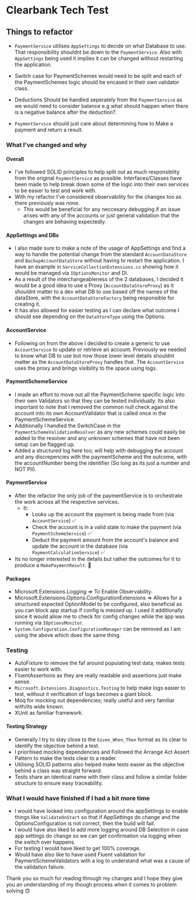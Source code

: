 # Clearbank Tech Test

## Things to refactor

- `PaymentService` utilises `AppSettings` to decide on what Database to use. That responsibility shouldnt be down to the `PaymentService`. Also with `AppSettings` being used it implies it can be changed without restarting the application.

- Switch case for PaymentSchemes would need to be split and each of the PaymentSchemes logic should be encased in their own validator class.

- Deductions Should be handled seperately from the `PaymentService` as we would need to consider balance e.g what should happen when there is a negative balance after the deduction?.

- `PaymentService` should just care about determining how to Make a payment and return a result.

### What I've changed and why

#### Overall

- I've followed SOLID principles to help split out as much responsiblity from the original `PaymentService` as possible. Interfaces/Classes have been made to help break down some of the logic into their own services to be easier to test and work with.
- With my refactor I've considered observability for the changes too as there previously was none.
  - This would be beneficial for any neccesary debugging if an issue arises with any of the accounts or just general validation that the changes are behaving expectedly.

#### AppSettings and DBs

- I also made sure to make a note of the usage of AppSettings and find a way to handle the potential change from the standard `AccountDataStore` and `BackupAccountDataStore` without having to restart the application. I have an example in `ServiceCollectionExtensions.cs` showing how it would be managed via `IOptionsMonitor` and DI.
- As a result of the interchangeableness of the 2 databases, I decided it would be a good idea to use a Proxy (`AccountDataStoreProxy`) as it shouldnt matter to a dev what DB to use based off the names of the dataStore, with the `AccountDataStoreFactory` being responsible for creating it.
- It has also allowed for easier testing as I can declare what outcome I should see depending on the `DataStoreType` using the Options.

#### AccountService

- Following on from the above I decided to create a generic to use `AccountService` to update or retrieve an account. Previously we needed to know what DB to use but now those lower level details shouldnt matter as the `AccountDataStoreProxy` handles that. The `AccountService` uses the proxy and brings visibility to the space using logs.

#### PaymentSchemeService

- I made an effort to move out all the PaymentScheme specific logic into their own Validators so that they can be tested individually. Its also important to note that I removed the common null check against the account into its own AccountValidator that is called once in the PaymentSchemeService.
- Additionally I handled the SwitchCase in the `PaymentSchemeValidationResolver` as any new schemes could easily be added to the resolver and any unknown schemes that have not been setup can be flagged up.
- Added a structured log here too; will help with debugging the account and any discrepencies with the paymentScheme and the outcome, with the accountNumber being the identifier (So long as its just a number and NOT PII).

#### PaymentService

- After the refactor the only job of the paymentService is to orchestrate the work across all the respective services.
  - It:
    - Looks up the account the payment is being made from (via `AccountService`) ✅
    - Check the account is in a valid state to make the payment (via `PaymentSchemeService`) ✅
    - Deduct the payment amount from the account's balance and update the account in the database (via `PaymentCalculationService`) ✅
- Its no longer interested in the details but rather the outcomes for it to produce a `MakePaymentResult`. 🚀

#### Packages

- Microsoft.Extensions.Logging => To Enable Observability.
- Microsoft.Extensions.Options.ConfigurationExtensions => Allows for a structured expected OptionModel to be configured, also beneficial as you can block app startup if config is messed up. I used it additionally since it would allow me to check for config changes while the app was running via `IOptionsMonitor`.
- `System.Configuration.ConfigurationManager` can be removed as I am using the above which does the same thing.

### Testing

- AutoFixture to remove the faf around populating test data; makes tests easier to work with.
- FluentAssertions as they are really readable and assertions just make sense.
- `Microsoft.Extensions.Diagnostics.Testing` to help make logs easier to test, without it verification of logs becomes a giant block.
- Moq for mocking out dependencies; really useful and very familiar with/its wide known.
- XUnit as familiar framework.

#### Testing Strategy

- Generally I try to stay close to the `Given_When_Then` format as its clear to identify the objective behind a test.
- I prioritised mocking dependencies and Followed the Arrange Act Assert Pattern to make the tests clear to a reader.
- Utilising SOLID patterns also helped make tests easier as the objective behind a class was straight forward.
- Tests share an identical name with their class and follow a similar folder structure to ensure easy traceability.

### What I would have finished if I had a bit more time

- I would have looked into configuration around the appSettings to enable things like `ValidateOnStart` so that if AppSettings do change and the OptionsConfiguration is not correct, then the build will fail.
- I would have also liked to add more logging around DB Selection in case app settings do change so we can get confirmation via logging when the switch over happens.
- For testing I would have liked to get 100% coverage.
- Would have also like to have used Fluent validation for PaymentSchemeValidators with a log to understand what was a cause of the validation faliure.

Thank you so much for reading through my changes and I hope they give you an understanding of my though process when it comes to problem solving 😊
